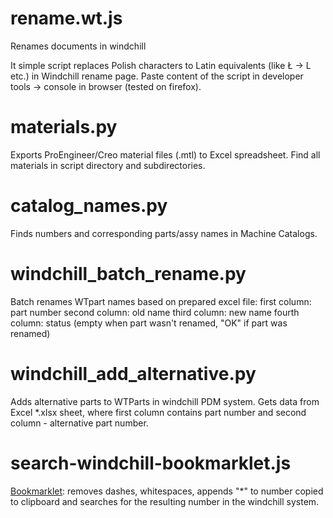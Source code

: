 # rename.wt.js
Renames documents in windchill

It simple script replaces Polish characters to Latin equivalents (like Ł -> L etc.) in Windchill rename page.
Paste content of the script in developer tools -> console in browser (tested on firefox).

# materials.py
Exports ProEngineer/Creo material files (.mtl) to Excel spreadsheet.
Find all materials in script directory and subdirectories.

# catalog_names.py
Finds numbers and corresponding parts/assy names in Machine Catalogs.

# windchill_batch_rename.py
Batch renames WTpart names based on prepared excel file:
first column: part number
second column: old name
third column: new name
fourth column: status (empty when part wasn't renamed, "OK" if part was renamed)

# windchill_add_alternative.py
Adds alternative parts to WTParts in windchill PDM system. Gets data from Excel *.xlsx sheet, where first column contains part number and second column - alternative part number.

# search-windchill-bookmarklet.js
[Bookmarklet](https://en.wikipedia.org/wiki/Bookmarklet): removes dashes, whitespaces, appends "*" to number copied to clipboard and searches for the resulting number in the windchill system.